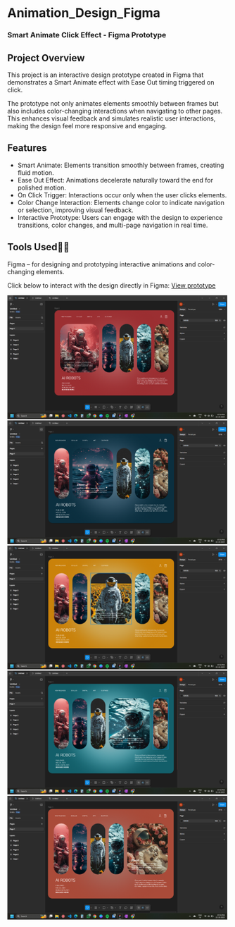 # Animation_Design_Figma

### Smart Animate Click Effect - Figma Prototype
## Project Overview

This project is an interactive design prototype created in Figma that demonstrates a Smart Animate effect with Ease Out timing triggered on click.

The prototype not only animates elements smoothly between frames but also includes color-changing interactions when navigating to other pages. This enhances visual feedback and simulates realistic user interactions, making the design feel more responsive and engaging.

## Features

- Smart Animate: Elements transition smoothly between frames, creating fluid motion.
- Ease Out Effect: Animations decelerate naturally toward the end for polished motion.
- On Click Trigger: Interactions occur only when the user clicks elements.
- Color Change Interaction: Elements change color to indicate navigation or selection, improving visual feedback.
- Interactive Prototype: Users can engage with the design to experience transitions, color changes, and multi-page navigation in real time.

## Tools Used🔗🎨

Figma – for designing and prototyping interactive animations and color-changing elements.

Click below to interact with the design directly in Figma:
[View prototype](https://www.figma.com/design/7rmZPmMgQqr5ZwfZtR2q3a/Untitled?node-id=0-1&t=RLKVOKeL9SFNjJMl-1)
<p float="left">
<img src="Page 1.png" width="500">
<img src="Page 2.png" width="500">
<img src="Page 3.png" width="500">
<img src="Page 4.png" width="500">
<img src="Page 5.png" width="500">
</p>
